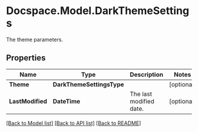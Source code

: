 # Docspace.Model.DarkThemeSettings
The theme parameters.

## Properties

Name | Type | Description | Notes
------------ | ------------- | ------------- | -------------
**Theme** | **DarkThemeSettingsType** |  | [optional] 
**LastModified** | **DateTime** | The last modified date. | [optional] 

[[Back to Model list]](../README.md#documentation-for-models) [[Back to API list]](../README.md#documentation-for-api-endpoints) [[Back to README]](../README.md)

